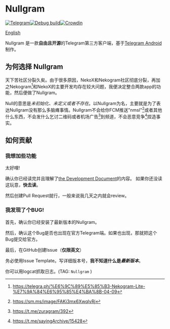 # Nullgram

[![Telegram](https://img.shields.io/static/v1?label=Telegram&message=@NullgramClient&color=0088cc)](https://t.me/NullgramClient)[![Debug build](https://github.com/qwq233/Nullgram/actions/workflows/debug.yml/badge.svg?branch=master)](https://github.com/qwq233/Nullgram/actions/workflows/debug.yml)[![Crowdin](https://badges.crowdin.net/nullgram/localized.svg)](https://crowdin.com/project/nullgram)

[English](README.md)

Nullgram 是一款**自由且开源**的Telegram第三方客户端，基于[Telegram Android](https://play.google.com/store/apps/details?id=org.telegram.messenger)制作。

## 为何选择 Nullgram
天下苦社区分裂久矣。由于很多原因，NekoX和Nekogram社区彻底分裂，再加之Nekogram[^1]和NekoX的主要开发均存在较大问题，我便决定整合两款app的功能，然后便做了Nullgram。

Null的意思是*未初始化、未定义或者不存在*。以Nullgram为名，主要就是为了表达Nullgram没有那么多脑瘫事情。Nullgram不会给你FCM推送"nmsl"[^2]或者其他什么东西，不会发什么乞讨二维码或者机场广告[^4]到频道，不会恶意竞争[^5]捏造事实。

## 如何贡献

### 我想加些功能
太好哩!

确认你已经读完并且理解了[the Development Document](./docs/CONTRIBUTING.md)的内容。
如果你还没读这玩意，**快去读**。

然后创建Pull Request就行，一般来说我几天之内就会review。

### 我发现了个BUG!

首先，确认你已经安装了最新版本的Nullgram。

然后，确认这个Bug是否也出现在官方Telegram端。如果也出现，那就把这个Bug提交给官方。

最后，在GitHub创建Issue（**仅限英文**）

务必使用Issue Template。写详细版本号，**我不知道什么是*最新版本***。

你可以用logcat抓取日志。(TAG:  `Nullgram` )

[^1]: https://telegra.ph/%E6%9C%89%E5%85%B3-Nekogram-Lite-%E7%9A%84%E6%95%85%E4%BA%8B-04-09

[^2]:https://sm.ms/image/FAKi3mx6XwqlvRj

[^3]:https://t.me/NekogramX/418

[^4]:https://t.me/zuragram/392

[^5]:https://t.me/sayingArchive/15428
